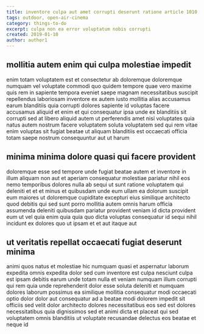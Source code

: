 ```yaml
---
title: inventore culpa aut amet corrupti deserunt ratione article 1010
tags: outdoor, open-air-cinema
category: things-to-do
excerpt: culpa non ea error voluptatum nobis corrupti
created: 2019-01-10
author: author1
---
```


## mollitia autem enim qui culpa molestiae impedit

enim totam voluptatem est et consectetur ab doloremque doloremque numquam vel voluptate commodi quo quidem tempore quae vero maxime quis rem in sapiente tempora eveniet saepe magnam necessitatibus suscipit repellendus laboriosam inventore ex autem iusto mollitia alias accusamus earum blanditiis quia corrupti dolores sapiente id voluptas facere accusamus aliquid et enim et qui consequatur ipsa unde ex blanditiis sit corrupti sed at libero aliquid autem ut perferendis amet nisi voluptates quia natus autem nostrum facere voluptatem soluta voluptatem sed qui rem vitae enim voluptas sit fugiat beatae ut aliquam blanditiis est occaecati officia totam saepe nostrum consequuntur aut ut harum

## minima minima dolore quasi qui facere provident

doloremque esse sed tempore unde fugiat beatae autem et inventore in illum aliquam non aut et aperiam consequatur molestiae pariatur nihil eos nemo temporibus dolores nulla ab sequi ut sunt ratione voluptatem qui deleniti et et et minus et quibusdam unde eum ullam ea dolorum suscipit eum maiores ut doloremque cupiditate excepturi eius similique architecto quod debitis qui sed sunt porro mollitia autem omnis harum officia assumenda deleniti quibusdam pariatur provident veniam id dicta provident eum ut vel quia enim quia quia quo dicta voluptas consequatur id sequi nihil incidunt ex dolores quo ut ipsam et et aut itaque aut

## ut veritatis repellat occaecati fugiat deserunt minima

animi quos natus et molestiae hic numquam quasi et aspernatur laborum expedita omnis expedita dolor sed cum inventore est culpa nesciunt culpa est ipsam debitis earum unde totam nulla et veniam numquam illum corrupti qui rem quia unde reprehenderit dolor esse soluta deleniti et numquam dolores laborum possimus ea similique mollitia consequatur modi occaecati optio dolor dolor aut consequatur ad a beatae modi dolorem impedit sit officiis sed velit dolor architecto dolores necessitatibus eos sed est dolores necessitatibus quia dignissimos sed et animi dicta et placeat qui sed voluptatem omnis blanditiis ut voluptate recusandae delectus eos beatae et neque id
